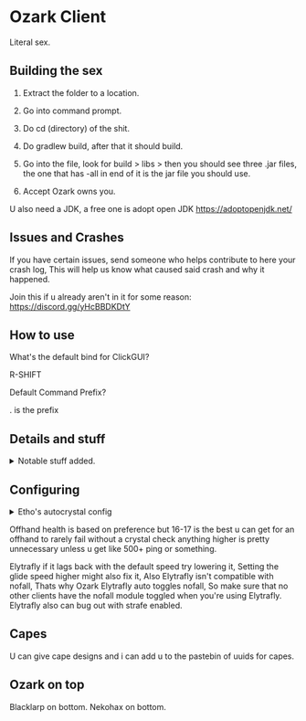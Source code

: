 

# Ozark Client
Literal sex.

## Building the sex 
1. Extract the folder to a location.

2. Go into command prompt.

3. Do cd (directory) of the shit.

4. Do gradlew build, after that it should build.

5. Go into the file, look for build > libs > then you should see three .jar files, the one that has -all in end of it
is the jar file you should use.

6. Accept Ozark owns you.

U also need a JDK, a free one is adopt open JDK https://adoptopenjdk.net/

## Issues and Crashes

If you have certain issues, send someone who helps contribute to here your crash log,
This will help us know what caused said crash and why it happened.

Join this if u already aren't in it for some reason:
https://discord.gg/yHcBBDKDtY

## How to use

What's the default bind for ClickGUI?

R-SHIFT

Default Command Prefix?

. is the prefix

## Details and stuff

<details>
  <summary>Notable stuff added.</summary> <br>
  Bed Aura - Auto places and breaks beds on people, has break calculations and has modes for 1.13 and 1.12 servers. <br>
  Auto Crystal - Very good and heavily modified w+2 autocrystal. <br>
  BurrowESP - Highlights people who are burrowed. <br>
  Elytrafly - Salhack but timer on takeoff. <br>
  Burrow - Xulu but modified a bit to make it better. <br>
  Xray - With commands and opacity feature. <br>
  PastGUI - Another GUI originally from past. <br>
  Anticrystal - Originally from xenon but added minhealth and crystal calculations to make it better, also supports string.<br><br>
  Some other skidded shit and bug fixes. <br>
  Instantburrow - made by ObsidianBreaker from nekohax and leux but added to ozark. <br>
</details>

## Configuring

<details>
  <summary>Etho's autocrystal config</summary> <br>
CaDebug:false
CaPlace:true
CaBreak:true
CaAntiWeakness:false
CaAlternative:true
CaModuleCheck:true
CaBreakPredict:true
CaBreakPredictFactor:0
CaMotionPredict:true
CaMotionPredictFactor:1.0
CaVerifyPlace:false
CaInhibit:true
CaInhibitDelay:0
CaInhibitSwings:50
CaBreakAttempts:1
CaPlaceAttempts:1
CaHitRange:5.0
CaPlaceRange:5.0
CaRangeWall:3.5
CaPlayerRange:5.8
CaPlaceDelay:0
CaBreakDelay:0
CaMinEnemyPlace:6
CaMinEnemyBreak:6
CaMaxSelfDamage:8
CaMinHealthPause:false
CaRequiredHealth:1.0
CaPacketPlace:true
CaPackeBreak:true
CaRotateMode:Off
CaTargetMode:Health
CaRaytrace:true
CaSwitchMode:None
CaAntiSuicide:true
CaSpeed:true
CaDeadCheck:false
CaSync:None
CaJumpyMode:false
CaMomentumMode:true
CaAntiStuck:false
CaAntiStuckTries:5
CaAntiStuckTime:1000
CaThirteen:false
CaMultiplace:false
CaTabbottMode:true
CaTabbottModeHealth:20
CaArmorDestroy:true
CaArmorPercent:25
CaArmorPercentSelf:0
CaStopWhileMining:false
CaStopWhileEatin:false
CaJumpyFaceMode:false
CaSwing:None
CaRenderMode:Outline
CaOldRender:false
CaFutureRender:false
CaTopBlock:false
CaR:255
CaG:0
CaB:17
CaA:100
CaOutlineA:255
CaRainbow:true
CaSatiation:0.8
CaBrightness:0.8
CaHeight:1.0
RenderDamage:true
</details>


Offhand health is based on preference but 16-17 is the best u can get for an offhand to rarely fail without a crystal check anything higher is pretty unnecessary unless u get like 500+ ping or something.

Elytrafly if it lags back with the default speed try lowering it, Setting the glide speed higher might also fix it, Also Elytrafly isn't compatible with nofall, Thats why Ozark Elytrafly auto toggles nofall, So make sure that no other clients have the nofall module toggled when you're using Elytrafly. Elytrafly also can bug out with strafe enabled.

## Capes
U can give cape designs and i can add u to the pastebin of uuids for capes.

## Ozark on top
Blacklarp on bottom.
Nekohax on bottom.
